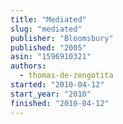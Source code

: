 ```yaml
---
title: "Mediated"
slug: "mediated"
publisher: "Bloomsbury"
published: "2005"
asin: "1596910321"
authors:
  - thomas-de-zengotita
started: "2010-04-12"
start_year: "2010"
finished: "2010-04-12"
---
```

